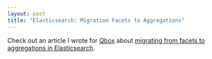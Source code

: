 ```yaml
---
layout: post
title: "Elasticsearch: Migration Facets to Aggregations"
---
```


Check out an article I wrote for [Qbox](http://qbox.io) about [migrating from facets to aggregations in Elasticsearch](http://blog.qbox.io/migrating-from-facets-to-aggregations).
